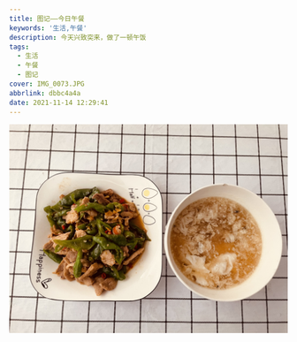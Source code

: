 ```yaml
---
title: 图记——今日午餐
keywords: '生活,午餐'
description: 今天兴致突来，做了一顿午饭
tags:
  - 生活
  - 午餐
  - 图记
cover: IMG_0073.JPG
abbrlink: dbbc4a4a
date: 2021-11-14 12:29:41
---
```


![今日午餐](today-life-lunach/IMG_0073.JPG)
